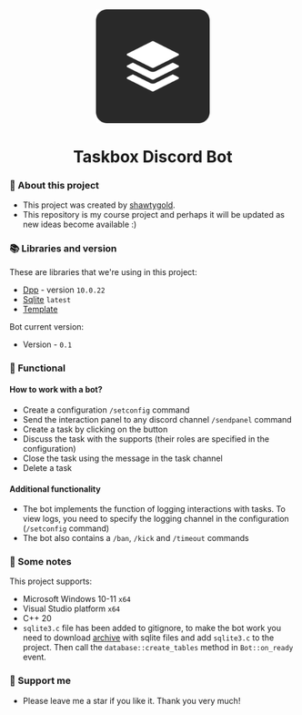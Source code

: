 <div align="center"><img src="https://github.com/Shawtygold/Taskbox/blob/master/DiscordBotIcon.png" width="200" height="200"/>
<h1>Taskbox Discord Bot</1>
</div>

### :pencil: About this project
- This project was created by [shawtygold](https://github.com/Shawtygold).
- This repository is my course project and perhaps it will be updated as new ideas become available :)

### 📚 Libraries and version
These are libraries that we're using in this project:
- [Dpp](https://github.com/brainboxdotcc/DPP) - version `10.0.22`
- [Sqlite](https://www.sqlite.org/cintro.html) `latest`
- [Template](https://github.com/brainboxdotcc/windows-bot-template)

Bot current version: 
- Version - `0.1`

### 📖 Functional
#### How to work with a bot?
- Create a configuration `/setconfig` command
- Send the interaction panel to any discord channel `/sendpanel` command
- Create a task by clicking on the button
- Discuss the task with the supports (their roles are specified in the configuration)
- Close the task using the message in the task channel
- Delete a task

#### Additional functionality
- The bot implements the function of logging interactions with tasks. To view logs, you need to specify the logging channel in the configuration (`/setconfig` command)
- The bot also contains a `/ban`, `/kick` and `/timeout` commands

 ### 📜 Some notes
 This project supports:
 - Microsoft Windows 10-11 `x64`
 - Visual Studio platform `x64`
 - C++ 20
 - `sqlite3.c` file has been added to gitignore, to make the bot work you need to download [archive](https://www.sqlite.org/2023/sqlite-amalgamation-3440200.zip) with sqlite files and add `sqlite3.c` to the project. Then call the `database::create_tables` method in `Bot::on_ready` event.

 ### 🤝 Support me
 - Please leave me a star if you like it. Thank you very much!
